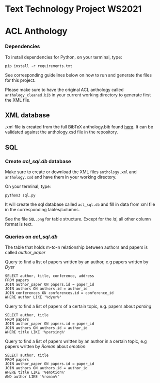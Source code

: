 # Text Technology Project WS2021
# ACL Anthology

### Dependencies

To install dependencies for Python, on your terminal, type:

```
pip install -r requirements.txt
```

See corresponding guidelines below on how to run and generate the files for this project.

Please make sure to have the original ACL anthology called `anthology_cleaned.bib` in your current
working directory to generate first the XML file.


## XML database

.xml file is created from the full BibTeX anthology.bib found [here](https://www.aclweb.org/anthology/anthology.bib.gz). It can be validated against the anthology.xsd file in the repository. 

## SQL 

### Create *acl_sql.db* database

Make sure to create or download the XML files `anthology.xml`
and `anthology.xsd` and have them in your working directory.

On your terminal, type:

```
python3 sql.py
```

It will create the sql database called `acl_sql.db` and
fill in data from xml file in the corresponding tables/columns.

See the file `SQL.png` for table structure. Except for the *id*,
all other column format is text.

### Queries on *acl_sql.db*

The table that holds m-to-n relationship between authors and papers is called *author_paper*

Query to find a list of papers written by an author, e.g papers written by *Dyer*
```
SELECT author, title, conference, address
FROM papers 
JOIN author_paper ON papers.id = paper_id
JOIN authors ON authors.id = author_id
JOIN conferences ON conferences.id = conference_id
WHERE author LIKE '%dyer%'
```


Query to find a list of papers of a certain topic, e.g. papers about *parsing*
```
SELECT author, title
FROM papers 
JOIN author_paper ON papers.id = paper_id
JOIN authors ON authors.id = author_id
WHERE title LIKE '%parsing%'
```


Query to find a list of papers written by an author in a certain topic, e.g papers written by *Roman* about *emotion*
```
SELECT author, title
FROM papers 
JOIN author_paper ON papers.id = paper_id
JOIN authors ON authors.id = author_id
WHERE title LIKE '%emotion%'
AND author LIKE '%roman%'
```

